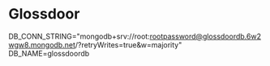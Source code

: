 # Glossdoor

DB_CONN_STRING="mongodb+srv://root:rootpassword@glossdoordb.6w2wgw8.mongodb.net/?retryWrites=true&w=majority"
DB_NAME=glossdoordb
